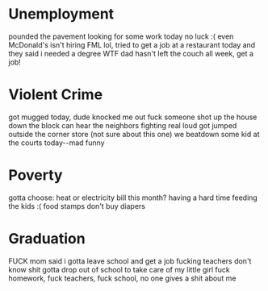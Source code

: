 # Unemployment

pounded the pavement looking for some work today no luck :(
even McDonald's isn't hiring FML
lol, tried to get a job at a restaurant today and they said i needed a degree WTF
dad hasn't left the couch all week, get a job!

# Violent Crime

got mugged today, dude knocked me out
fuck someone shot up the house down the block
can hear the neighbors fighting real loud
got jumped outside the corner store
(not sure about this one) we beatdown some kid at the courts today--mad funny

# Poverty

gotta choose: heat or electricity bill this month?
having a hard time feeding the kids :(
food stamps don't buy diapers

# Graduation

FUCK mom said i gotta leave school and get a job
fucking teachers don't know shit
gotta drop out of school to take care of my little girl
fuck homework, fuck teachers, fuck school, no one gives a shit about me


